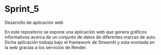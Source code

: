 # Sprint_5
Desarrollo de aplicación web

En este repositorio se expone una aplicación web que genera gráficos informativos acerca de un conjunto de datos de diferentes marcas de auto.
Dicha aplicación trabaja bajo el framework de Streamlit y esta montada en la web gracias a los servicios de Render.

